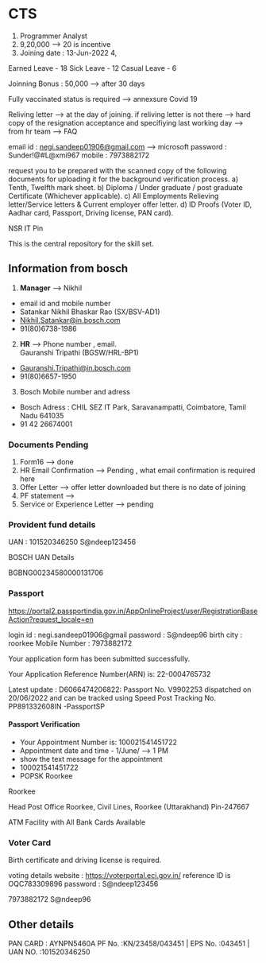 # CTS

1. Programmer Analyst 
2. 9,20,000 --> 20 is incentive
3. Joining date : 13-Jun-2022
4, 


Earned Leave - 18 
Sick Leave - 12
Casual Leave - 6


Joinning Bonus : 50,000   --> after 30 days



Fully vaccinated status is required    --> annexsure Covid 19

Reliving letter --> at the day of joining.
if reliving letter is not there
--> hard copy of the resignation acceptance and specifiying last working day --> from hr team  --> FAQ


email id : negi.sandeep01906@gmail.com --> microsoft
password : Sunder!@#L@xmi967
mobile : 7973882172


 request you to be prepared with the scanned copy of the following documents for uploading it for the background verification process.
a) Tenth, Twelfth mark sheet.
b) Diploma / Under graduate / post graduate Certificate (Whichever applicable).
c) All Employments Relieving letter/Service letters & Current employer offer letter.
d) ID Proofs (Voter ID, Aadhar card, Passport, Driving license, PAN card).


NSR IT Pin

This is the central repository for the skill set.



## Information from bosch

1. **Manager** --> Nikhil 
-  email id and mobile number
- Satankar Nikhil Bhaskar Rao (SX/BSV-AD1) 
- Nikhil.Satankar@in.bosch.com
- 91(80)6738-1986



2. **HR**  --> Phone number , email.  
Gauranshi Tripathi (BGSW/HRL-BP1)
  - Gauranshi.Tripathi@in.bosch.com
  - 91(80)6657-1950
  

3. Bosch Mobile number and adress
  - Bosch Adress : CHIL SEZ IT Park, Saravanampatti, Coimbatore, Tamil Nadu 641035
 - 91 42 26674001
 
 
 



### Documents Pending 

1. Form16 --> done
2. HR Email Confirmation --> Pending , what email confirmation is required here
3. Offer Letter --> offer letter downloaded but there is no date of joining
4. PF statement -->
5. Service or Experience Letter --> pending





###  Provident fund details
UAN : 101520346250
S@ndeep123456

BOSCH UAN Details 

BGBNG00234580000131706





### Passport 
https://portal2.passportindia.gov.in/AppOnlineProject/user/RegistrationBaseAction?request_locale=en

login id : negi.sandeep01906@gmail
password : S@ndeep96
birth city : roorkee
Mobile Number : 7973882172

Your application form has been submitted successfully.

Your Application Reference Number(ARN) is: 22-0004765732

Latest update : D6066474206822: Passport No. V9902253 dispatched on 20/06/2022 and can be tracked using Speed Post Tracking No. PP891332608IN -PassportSP


#### Passport Verification
- Your Appointment Number is: 100021541451722
- Appointment date and time - 1/June/ --> 1 PM 
- show the text message for the appointment
- 100021541451722 
- POPSK Roorkee

Roorkee

Head Post Office Roorkee, Civil Lines, Roorkee (Uttarakhand) Pin-247667

ATM Facility with All Bank Cards Available




### Voter Card
Birth certificate and driving license is required.


voting details 
website : https://voterportal.eci.gov.in/
reference ID is OQC783309896
password : S@ndeep123456


7973882172
S@ndeep96


## Other details


PAN CARD :   AYNPN5460A 
PF No. :KN/23458/043451 |
EPS No. :043451 |
UAN NO. :101520346250 


